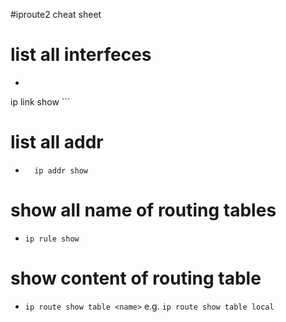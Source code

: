 #iproute2 cheat sheet

# list all interfeces
- ```ip l
ip link show
    ```

# list all addr
- ```ip a
    ip addr show
    ```
# show all name of routing tables
- ```ip rule show```

# show content of routing table
- ```ip route show table <name>```
    e.g. 
    ```ip route show table local``` 